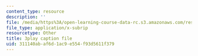 ```yaml
---
content_type: resource
description: ''
file: /media/https%3A/open-learning-course-data-rc.s3.amazonaws.com/res-ec-001-exploring-fairness-in-machine-learning-for-international-development-spring-2020/311140abaf6d1ac9e554f93d5611f379_CaoJ_Z4g7FQ.srt
file_type: application/x-subrip
resourcetype: Other
title: 3play caption file
uid: 311140ab-af6d-1ac9-e554-f93d5611f379
---
```

